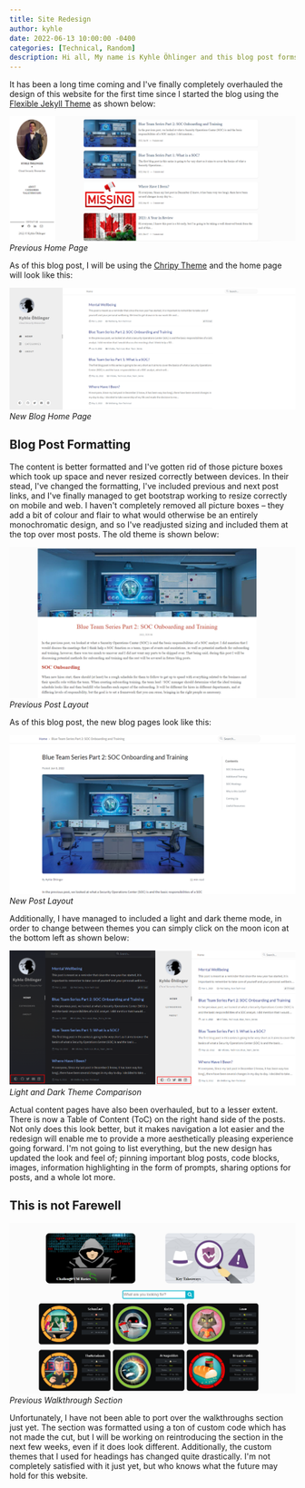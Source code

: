 ```yaml
---
title: Site Redesign
author: kyhle
date: 2022-06-13 10:00:00 -0400
categories: [Technical, Random]
description: Hi all, My name is Kyhle Öhlinger and this blog post forms part of my personal blog. If you enjoy any of the posts, feel free to reach out and let me know :) 
--- 
```


It has been a long time coming and I've finally completely overhauled the design of this website for the first time since I started the blog using the [Flexible Jekyll Theme](https://github.com/artemsheludko/flexible-jekyll/) as shown below: 

![img-description](/assets/img/New_Blog/old_1.png)
_Previous Home Page_

As of this blog post, I will be using the [Chripy Theme](https://github.com/cotes2020/jekyll-theme-chirpy) and the home page will look like this:

![img-description](/assets/img/New_Blog/new_1.png)
_New Blog Home Page_


## Blog Post Formatting

The content is better formatted and I've gotten rid of those picture boxes which took up space and never resized correctly between devices. In their stead, I've 
changed the formatting, I've included previous and next post links, and I've finally managed to get bootstrap working to resize correctly on mobile and web. I haven't completely removed all picture boxes – they add a bit of colour and flair to what would otherwise be an entirely monochromatic design, and so I've readjusted sizing and included them at the top over most posts. The old theme is shown below:

![img-description](/assets/img/New_Blog/old_2.png)
_Previous Post Layout_

As of this blog post, the new blog pages look like this:

![img-description](/assets/img/New_Blog/new_2.png)
_New Post Layout_


Additionally, I have managed to included a light and dark theme mode, in order to change between themes you can simply click on the moon icon at the bottom left as shown below:

![img-description](/assets/img/New_Blog/theme_1.png)
_Light and Dark Theme Comparison_


Actual content pages have also been overhauled, but to a lesser extent. There is now a Table of Content (ToC) on the right hand side of the posts. Not only does this look better, but it makes navigation a lot easier and the redesign will enable me to provide a more aesthetically pleasing experience going forward. I'm not going to list everything, but the new design has updated the look and feel of; pinning important blog posts, code blocks, images, information highlighting in the form of prompts, sharing options for posts, and a whole lot more. 

## This is not Farewell

![img-description](/assets/img/New_Blog/walkthrough_1.png)
_Previous Walkthrough Section_

Unfortunately, I have not been able to port over the walkthroughs section just yet. The section was formatted using a ton of custom code which has not made the cut, but I will be working on reintroducing the section in the next few weeks, even if it does look different. Additionally, the custom themes that I used for headings has changed quite drastically. I'm not completely satisfied with it just yet, but who knows what the future may hold for this website. 

